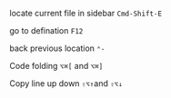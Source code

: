 locate current file in sidebar `Cmd-Shift-E`  

go to defination `F12`  

back previous location `⌃-`

Code folding `⌥⌘[` and `⌥⌘]`  

Copy line up down `⇧⌥↑`and `⇧⌥↓`

